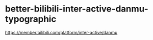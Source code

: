 # better-bilibili-inter-active-danmu-typographic
https://member.bilibili.com/platform/inter-active/danmu
